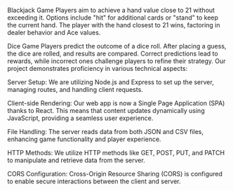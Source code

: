 Blackjack Game
    Players aim to achieve a hand value close to 21 without exceeding it.
    Options include "hit" for additional cards or "stand" to keep the current hand.
    The player with the hand closest to 21 wins, factoring in dealer behavior and Ace values.

Dice Game
    Players predict the outcome of a dice roll.
    After placing a guess, the dice are rolled, and results are compared.
    Correct predictions lead to rewards, while incorrect ones challenge players to refine their strategy.
    Our project demonstrates proficiency in various technical aspects:

Server Setup: We are utilizing Node.js and Express to set up the server, managing routes, and handling client requests.

Client-side Rendering: Our web app is now a Single Page Application (SPA) thanks to React. This means that content updates dynamically using JavaScript, providing a seamless user experience.

File Handling: The server reads data from both JSON and CSV files, enhancing game functionality and player experience.

HTTP Methods: We utilize HTTP methods like GET, POST, PUT, and PATCH to manipulate and retrieve data from the server.

CORS Configuration: Cross-Origin Resource Sharing (CORS) is configured to enable secure interactions between the client and server.